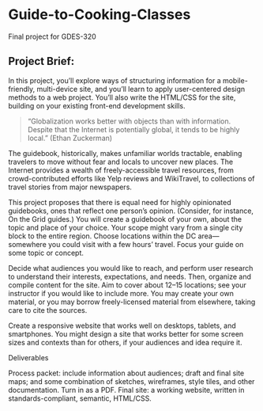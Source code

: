 # Guide-to-Cooking-Classes
Final project for GDES-320

<h2>Project Brief:</h2>


In this project, you’ll explore ways of structuring information for a mobile-friendly, multi-device site, and you’ll learn to apply user-centered design methods to a web project. You’ll also write the HTML/CSS for the site, building on your existing front-end development skills.

<blockquote>“Globalization works better with objects than with information. Despite that the Internet is potentially global, it tends to be highly local.” (Ethan Zuckerman)</blockquote>

The guidebook, historically, makes unfamiliar worlds tractable, enabling travelers to move without fear and locals to uncover new places. The Internet provides a wealth of freely-accessible travel resources, from crowd-contributed efforts like Yelp reviews and WikiTravel, to collections of travel stories from major newspapers.

This project proposes that there is equal need for highly opinionated guidebooks, ones that reflect one person’s opinion. (Consider, for instance, On the Grid guides.) You will create a guidebook of your own, about the topic and place of your choice. Your scope might vary from a single city block to the entire region. Choose locations within the DC area—somewhere you could visit with a few hours’ travel. Focus your guide on some topic or concept.

Decide what audiences you would like to reach, and perform user research to understand their interests, expectations, and needs. Then, organize and compile content for the site. Aim to cover about 12–15 locations; see your instructor if you would like to include more. You may create your own material, or you may borrow freely-licensed material from elsewhere, taking care to cite the sources.

Create a responsive website that works well on desktops, tablets, and smartphones. You might design a site that works better for some screen sizes and contexts than for others, if your audiences and idea require it.

Deliverables

Process packet: include information about audiences; draft and final site maps; and some combination of sketches, wireframes, style tiles, and other documentation. Turn in as a PDF.
Final site: a working website, written in standards-compliant, semantic, HTML/CSS.

